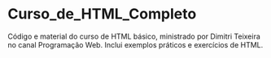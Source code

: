 # Curso_de_HTML_Completo
 Código e material do curso de HTML básico, ministrado por Dimitri Teixeira no canal Programação Web. Inclui exemplos práticos e exercícios de HTML.
